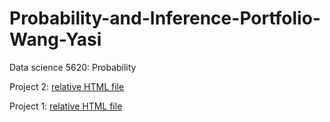 # Probability-and-Inference-Portfolio-Wang-Yasi
Data science 5620: Probability

Project 2:
[relative HTML file](02-monte-carlo-error/02-monte-carlo-error.nb.html)

Project 1:
[relative HTML file](01-roulette-simulation/writeup.html)
